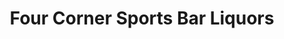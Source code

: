 ---
title: "Four Corner Sports Bar Liquors"
url: /essex/four-corner-sports-bar-liquors/
shop: Spirituosen
---